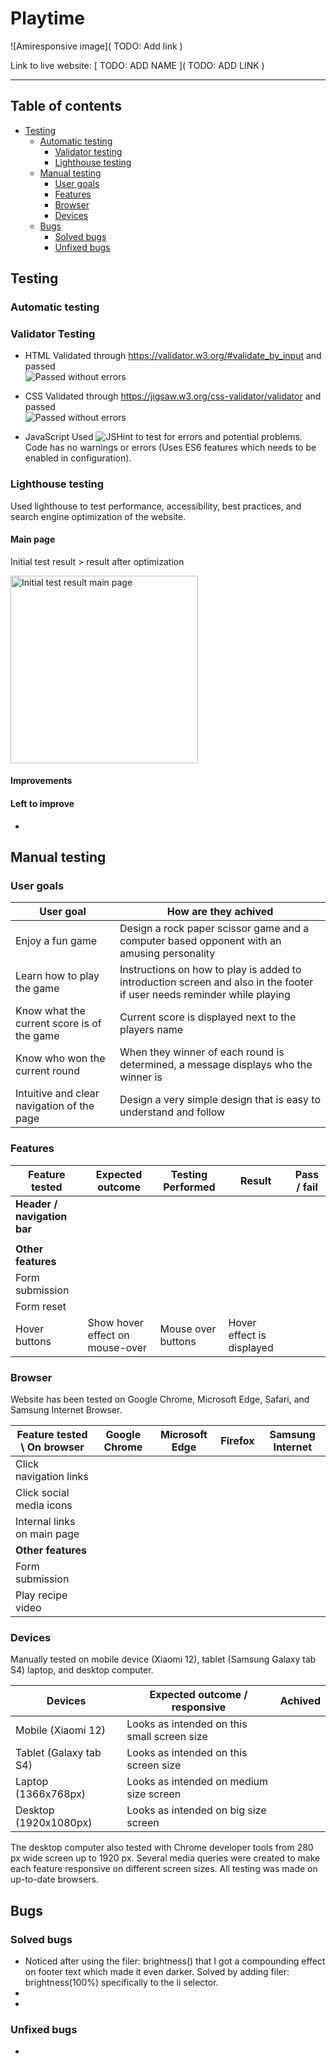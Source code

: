 # Playtime

![Amiresponsive image]( TODO: Add link )


Link to live website: [ TODO: ADD NAME ]( TODO: ADD LINK )

<hr>

## Table of contents


* [Testing](#testing)
    * [Automatic testing](#)
        * [Validator testing](#validator-testing)
        * [Lighthouse testing](#lighthouse-testing)
    * [Manual testing](#manual-testing)
        * [User goals](#user-goals)
        * [Features](#features)
        * [Browser](#browser)
        * [Devices](#devices)
    * [Bugs](#bugs)
        * [Solved bugs](#solved-bugs)
        * [Unfixed bugs](#unfixed-bugs)



## Testing

### Automatic testing

### Validator Testing

- HTML
Validated through https://validator.w3.org/#validate_by_input and passed
<br>![Passed without errors](https://res.cloudinary.com/dmntcacug/image/upload/v1693510294/html-validator-pass_lwfaja.jpg)

- CSS
Validated through https://jigsaw.w3.org/css-validator/validator and passed
<br>![Passed without errors](https://res.cloudinary.com/dmntcacug/image/upload/v1693422108/css-validator-pass_xthpbi.jpg)

- JavaScript
Used ![JSHint](https://jshint.com/) to test for errors and potential problems.<br>
Code has no warnings or errors (Uses ES6 features which needs to be enabled in configuration).

### Lighthouse testing

Used lighthouse to test performance, accessibility, best practices, and search engine optimization of the website. 


#### Main page
Initial test result > result after optimization
<p align="left"><img src="TODO: Add image of lighthouse testing" alt="Initial test result main page" width="300"/></p>



#### Improvements




#### Left to improve
- 





## Manual testing

### User goals

| User goal | How are they achived | 
| --- | --- | 
| Enjoy a fun game | Design a rock paper scissor game and a computer based opponent with an amusing personality | 
| Learn how to play the game | Instructions on how to play is added to introduction screen and also in the footer if user needs reminder while playing |
| Know what the current score is of the game | Current score is displayed next to the players name |
| Know who won the current round | When they winner of each round is determined, a message displays who the winner is | 
| Intuitive and clear navigation of the page | Design a very simple design that is easy to understand and follow | 

### Features

| Feature tested | Expected outcome | Testing Performed | Result | Pass / fail | 
| --- | --- | --- | --- | --- |
| **Header / navigation bar** | 
|  |  |  |  |  |
| **Other features** |
| Form submission |   |  |  |  |
| Form reset |  |  |  |  |  |
| Hover buttons | Show hover effect on mouse-over | Mouse over buttons | Hover effect is displayed |  |


### Browser
Website has been tested on Google Chrome, Microsoft Edge, Safari, and Samsung Internet Browser.

| Feature tested \  On browser | Google Chrome | Microsoft Edge | Firefox | Samsung Internet  |
| --- | --- | --- | --- | --- |
| Click navigation links |  |  |  | |
| Click social media icons |   |  |  |  |
| Internal links on main page |  |  |  |  |
| **Other features** |
| Form submission |  |  |  |  |
| Play recipe video |  |  |  |  |

### Devices
Manually tested on mobile device (Xiaomi 12), tablet (Samsung Galaxy tab S4) laptop, and desktop computer.

| Devices | Expected outcome / responsive | Achived |
| --- | --- | --- | 
| Mobile (Xiaomi 12) | Looks as intended on this small screen size |  |
| Tablet (Galaxy tab S4) | Looks as intended on this screen size |  |
| Laptop (1366x768px) | Looks as intended on medium size screen |  |
| Desktop (1920x1080px) | Looks as intended on big size screen |  |

The desktop computer also tested with Chrome developer tools from 280 px wide screen up to 1920 px.
Several media queries were created to make each feature responsive on different screen sizes. All testing was made on up-to-date browsers. 



## Bugs

### Solved bugs

- Noticed after using the filer: brightness() that I got a compounding effect on footer text which made it even darker. Solved by adding filer: brightness(100%) specifically to the li selector.
- 
- 





### Unfixed bugs

- 